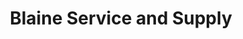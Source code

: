 ---
title: "Blaine Service and Supply"
url: /stone-park/blaine-service-and-supply/
shop: hardware
---